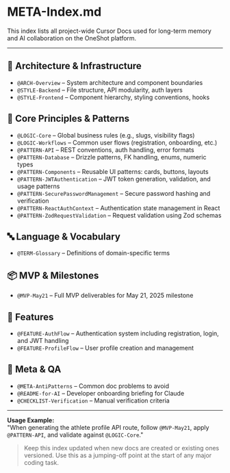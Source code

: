 # META-Index.md

This index lists all project-wide Cursor Docs used for long-term memory and AI collaboration on the OneShot platform.

---

## 🔧 Architecture & Infrastructure
- `@ARCH-Overview` – System architecture and component boundaries
- `@STYLE-Backend` – File structure, API modularity, auth layers
- `@STYLE-Frontend` – Component hierarchy, styling conventions, hooks

## 🧠 Core Principles & Patterns
- `@LOGIC-Core` – Global business rules (e.g., slugs, visibility flags)
- `@LOGIC-Workflows` – Common user flows (registration, onboarding, etc.)
- `@PATTERN-API` – REST conventions, auth handling, error formats
- `@PATTERN-Database` – Drizzle patterns, FK handling, enums, numeric types
- `@PATTERN-Components` – Reusable UI patterns: cards, buttons, layouts
- `@PATTERN-JWTAuthentication` – JWT token generation, validation, and usage patterns
- `@PATTERN-SecurePasswordManagement` – Secure password hashing and verification
- `@PATTERN-ReactAuthContext` – Authentication state management in React
- `@PATTERN-ZodRequestValidation` – Request validation using Zod schemas

## 🔤 Language & Vocabulary
- `@TERM-Glossary` – Definitions of domain-specific terms

## 📦 MVP & Milestones
- `@MVP-May21` – Full MVP deliverables for May 21, 2025 milestone

## 💼 Features
- `@FEATURE-AuthFlow` – Authentication system including registration, login, and JWT handling
- `@FEATURE-ProfileFlow` – User profile creation and management

## 🚫 Meta & QA
- `@META-AntiPatterns` – Common doc problems to avoid
- `@README-for-AI` – Developer onboarding briefing for Claude
- `@CHECKLIST-Verification` – Manual verification criteria

---

**Usage Example:**  
"When generating the athlete profile API route, follow `@MVP-May21`, apply `@PATTERN-API`, and validate against `@LOGIC-Core`."

> Keep this index updated when new docs are created or existing ones versioned.
> Use this as a jumping-off point at the start of any major coding task.
